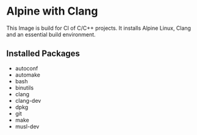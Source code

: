 # Alpine with Clang

This Image is build for CI of C/C++ projects. It installs Alpine Linux, Clang and
an essential build environment.


## Installed Packages

* autoconf
* automake
* bash
* binutils
* clang
* clang-dev
* dpkg
* git
* make
* musl-dev
